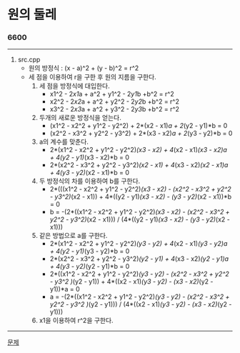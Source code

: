 # 원의 둘레
### 6600
***
1. src.cpp
	- 원의 방정식 : (x - a)^2 + (y - b)^2 = r^2
	- 세 점을 이용하여 r을 구한 후 원의 지름을 구한다.
		1. 세 점을 방정식에 대입한다.
			- x1^2 - 2*x1*a + a^2 + y1^2 - 2*y1*b +b^2 = r^2
			- x2^2 - 2*x2*a + a^2 + y2^2 - 2*y2*b +b^2 = r^2
			- x3^2 - 2*x3*a + a^2 + y3^2 - 2*y3*b +b^2 = r^2
		2. 두개의 새로운 방정식을 얻는다.
			- (x1^2 - x2^2 + y1^2 - y2^2) + 2*(x2 - x1)*a + 2*(y2 - y1)*b = 0
			- (x2^2 - x3^2 + y2^2 - y3^2) + 2*(x3 - x2)*a + 2*(y3 - y2)*b = 0
		3. a의 계수를 맞춘다.
			- 2*(x1^2 - x2^2 + y1^2 - y2^2)*(x3 - x2) + 4*(x2 - x1)*(x3 - x2)*a + 4*(y2 - y1)*(x3 - x2)*b = 0
			- 2*(x2^2 - x3^2 + y2^2 - y3^2)*(x2 - x1) + 4*(x3 - x2)*(x2 - x1)*a + 4*(y3 - y2)*(x2 - x1)*b = 0
		4. 두 방정식의 차를 이용하여 b를 구한다.
			- 2*(((x1^2 - x2^2 + y1^2 - y2^2)*(x3 - x2) - (x2^2 - x3^2 + y2^2 - y3^2)*(x2 - x1)) + 4*((y2 - y1)*(x3 - x2) - (y3 - y2)*(x2 - x1))*b = 0
			- b = -(2*((x1^2 - x2^2 + y1^2 - y2^2)*(x3 - x2) - (x2^2 - x3^2 + y2^2 - y3^2)*(x2 - x1))) / (4*((y2 - y1)*(x3 - x2) - (y3 - y2)*(x2 - x1)))
		5. 같은 방법으로 a를 구한다.
			- 2*(x1^2 - x2^2 + y1^2 - y2^2)*(y3 - y2) + 4*(x2 - x1)*(y3 - y2)*a + 4*(y2 - y1)*(y3 - y2)*b = 0
			- 2*(x2^2 - x3^2 + y2^2 - y3^2)*(y2 - y1) + 4*(x3 - x2)*(y2 - y1)*a + 4*(y3 - y2)*(y2 - y1)*b = 0
			- 2*((x1^2 - x2^2 + y1^2 - y2^2)*(y3 - y2) - (x2^2 - x3^2 + y2^2 - y3^2 )*(y2 - y1)) + 4*((x2 - x1)*(y3 - y2) - (x3 - x2)*(y2 - y1))*a = 0 
			- a = -(2*((x1^2 - x2^2 + y1^2 - y2^2)*(y3 - y2) - (x2^2 - x3^2 + y2^2 - y3^2 )*(y2 - y1))) / (4*((x2 - x1)*(y3 - y2) - (x3 - x2)*(y2 - y1)))
		6. x1을 이용하여 r^2을 구한다.
***
[문제](https://www.acmicpc.net/problem/6600)
			 
